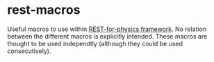 # rest-macros

Useful macros to use within [REST-for-physics framework](https://github.com/rest-for-physics/).
No relation between the different macros is explicitly intended. These macros are thought to be used independtly (although they could be used consecutively).